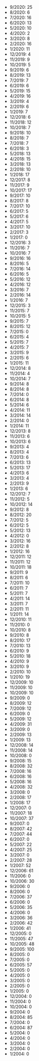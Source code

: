 *  9/2020: 25
*  8/2020: 6
*  7/2020: 16
*  6/2020: 13
*  5/2020: 10
*  4/2020: 2
*  3/2020: 8
*  2/2020: 16
*  1/2020: 11
*  12/2019: 4
*  11/2019: 9
*  10/2019: 5
*  9/2019: 6
*  8/2019: 13
*  7/2019: 7
*  6/2019: 6
*  5/2019: 15
*  4/2019: 16
*  3/2019: 4
*  2/2019: 6
*  1/2019: 7
*  12/2018: 6
*  11/2018: 12
*  10/2018: 7
*  9/2018: 10
*  8/2018: 7
*  7/2018: 7
*  6/2018: 3
*  5/2018: 13
*  4/2018: 15
*  3/2018: 13
*  2/2018: 10
*  1/2018: 17
*  12/2017: 8
*  11/2017: 9
*  10/2017: 17
*  9/2017: 10
*  8/2017: 8
*  7/2017: 10
*  6/2017: 5
*  5/2017: 6
*  4/2017: 5
*  3/2017: 10
*  2/2017: 3
*  1/2017: 0
*  12/2016: 3
*  11/2016: 7
*  10/2016: 7
*  9/2016: 16
*  8/2016: 5
*  7/2016: 14
*  6/2016: 5
*  5/2016: 12
*  4/2016: 12
*  3/2016: 7
*  2/2016: 14
*  1/2016: 7
*  12/2015: 3
*  11/2015: 7
*  10/2015: 5
*  9/2015: 7
*  8/2015: 12
*  7/2015: 0
*  6/2015: 4
*  5/2015: 7
*  4/2015: 7
*  3/2015: 9
*  2/2015: 6
*  1/2015: 11
*  12/2014: 8
*  11/2014: 4
*  10/2014: 7
*  9/2014: 8
*  8/2014: 8
*  7/2014: 0
*  6/2014: 8
*  5/2014: 6
*  4/2014: 11
*  3/2014: 14
*  2/2014: 0
*  1/2014: 11
*  12/2013: 8
*  11/2013: 6
*  10/2013: 6
*  9/2013: 4
*  8/2013: 4
*  7/2013: 6
*  6/2013: 13
*  5/2013: 17
*  4/2013: 6
*  3/2013: 4
*  2/2013: 9
*  1/2013: 6
*  12/2012: 7
*  11/2012: 5
*  10/2012: 14
*  9/2012: 8
*  8/2012: 20
*  7/2012: 5
*  6/2012: 5
*  5/2012: 13
*  4/2012: 0
*  3/2012: 16
*  2/2012: 8
*  1/2012: 16
*  12/2011: 12
*  11/2011: 12
*  10/2011: 18
*  9/2011: 9
*  8/2011: 6
*  7/2011: 10
*  6/2011: 7
*  5/2011: 7
*  4/2011: 14
*  3/2011: 7
*  2/2011: 11
*  1/2011: 14
*  12/2010: 11
*  11/2010: 0
*  10/2010: 8
*  9/2010: 8
*  8/2010: 17
*  7/2010: 13
*  6/2010: 9
*  5/2010: 18
*  4/2010: 9
*  3/2010: 9
*  2/2010: 10
*  1/2010: 19
*  12/2009: 10
*  11/2009: 10
*  10/2009: 10
*  9/2009: 0
*  8/2009: 12
*  7/2009: 12
*  6/2009: 0
*  5/2009: 12
*  4/2009: 31
*  3/2009: 0
*  2/2009: 13
*  1/2009: 13
*  12/2008: 14
*  11/2008: 14
*  10/2008: 0
*  9/2008: 15
*  8/2008: 32
*  7/2008: 16
*  6/2008: 16
*  5/2008: 16
*  4/2008: 32
*  3/2008: 0
*  2/2008: 17
*  1/2008: 17
*  12/2007: 0
*  11/2007: 18
*  10/2007: 37
*  9/2007: 0
*  8/2007: 42
*  7/2007: 44
*  6/2007: 0
*  5/2007: 22
*  4/2007: 25
*  3/2007: 0
*  2/2007: 28
*  1/2007: 52
*  12/2006: 61
*  11/2006: 0
*  10/2006: 30
*  9/2006: 0
*  8/2006: 0
*  7/2006: 37
*  6/2006: 0
*  5/2006: 35
*  4/2006: 0
*  3/2006: 36
*  2/2006: 42
*  1/2006: 41
*  12/2005: 0
*  11/2005: 47
*  10/2005: 48
*  9/2005: 100
*  8/2005: 0
*  7/2005: 0
*  6/2005: 57
*  5/2005: 0
*  4/2005: 0
*  3/2005: 0
*  2/2005: 0
*  1/2005: 0
*  12/2004: 0
*  11/2004: 0
*  10/2004: 0
*  9/2004: 0
*  8/2004: 85
*  7/2004: 0
*  6/2004: 87
*  5/2004: 0
*  4/2004: 0
*  3/2004: 0
*  2/2004: 0
*  1/2004: 0